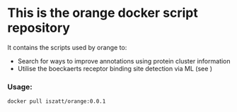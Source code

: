 # This is the orange docker script repository
It contains the scripts used by orange to:
* Search for ways to improve annotations using protein cluster information
* Utilise the boeckaerts receptor binding site detection via ML (see <LINK>)

### Usage:
```sh
docker pull iszatt/orange:0.0.1
```


